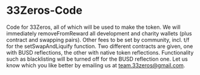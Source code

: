 # 33Zeros-Code
Code for 33Zeros, all of which will be used to make the token. We will immediately removeFromReward all development and charity wallets (plus contract and swapping pairs). 
Other fees to be set by community, incl. t/f for the setSwapAndLiquify function. Two different contracts are given, one with BUSD reflections, the other with native token reflections. Functionality such as blacklisting will be turned off for the BUSD reflection one. Let us know which you like better by emailing us at team.33zeros@gmail.com.
